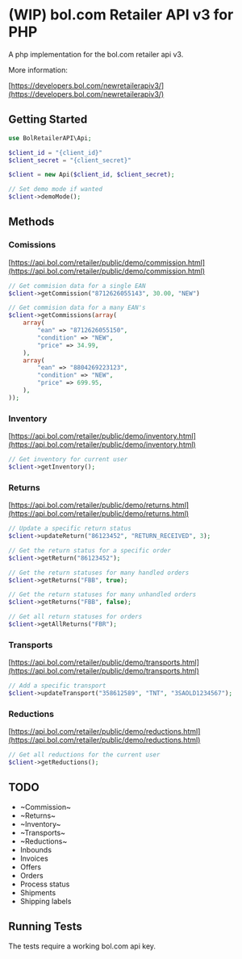 # (WIP) bol.com Retailer API v3 for PHP

A php implementation for the bol.com retailer api v3.

More information:

[https://developers.bol.com/newretailerapiv3/](https://developers.bol.com/newretailerapiv3/)

## Getting Started

```php
use BolRetailerAPI\Api;

$client_id = "{client_id}"
$client_secret = "{client_secret}"

$client = new Api($client_id, $client_secret);

// Set demo mode if wanted
$client->demoMode();
```

## Methods

### Comissions
[https://api.bol.com/retailer/public/demo/commission.html](https://api.bol.com/retailer/public/demo/commission.html)
```php
// Get commision data for a single EAN
$client->getCommission("8712626055143", 30.00, "NEW")

// Get commision data for a many EAN's
$client->getCommissions(array(
    array(
        "ean" => "8712626055150",
        "condition" => "NEW",
        "price" => 34.99,
    ),
    array(
        "ean" => "8804269223123",
        "condition" => "NEW",
        "price" => 699.95,
    ),
));
```

### Inventory
[https://api.bol.com/retailer/public/demo/inventory.html](https://api.bol.com/retailer/public/demo/inventory.html)
```php
// Get inventory for current user
$client->getInventory();
```

### Returns
[https://api.bol.com/retailer/public/demo/returns.html](https://api.bol.com/retailer/public/demo/returns.html)
```php
// Update a specific return status
$client->updateReturn("86123452", "RETURN_RECEIVED", 3);

// Get the return status for a specific order
$client->getReturn("86123452");

// Get the return statuses for many handled orders
$client->getReturns("FBB", true);

// Get the return statuses for many unhandled orders
$client->getReturns("FBB", false);

// Get all return statuses for orders
$client->getAllReturns("FBR");
```

### Transports
[https://api.bol.com/retailer/public/demo/transports.html](https://api.bol.com/retailer/public/demo/transports.html)
```php
// Add a specific transport
$client->updateTransport("358612589", "TNT", "3SAOLD1234567");
```

### Reductions
[https://api.bol.com/retailer/public/demo/reductions.html](https://api.bol.com/retailer/public/demo/reductions.html)
```php
// Get all reductions for the current user
$client->getReductions();
```

## TODO

- ~Commission~
- ~Returns~
- ~Inventory~
- ~Transports~
- ~Reductions~
- Inbounds
- Invoices
- Offers
- Orders
- Process status
- Shipments
- Shipping labels


## Running Tests

The tests require a working bol.com api key.